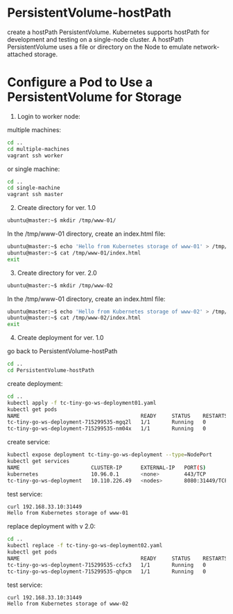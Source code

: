 # PersistentVolume-hostPath
create a hostPath PersistentVolume. Kubernetes supports hostPath for development and testing on a single-node cluster. 
A hostPath PersistentVolume uses a file or directory on the Node to emulate network-attached storage.

# Configure a Pod to Use a PersistentVolume for Storage

1. Login to worker node:

multiple machines:
```bash
cd ..
cd multiple-machines
vagrant ssh worker 
```
or 
single machine:
```bash
cd ..
cd single-machine
vagrant ssh master 
```

2. Create directory for ver. 1.0
```bash
ubuntu@master:~$ mkdir /tmp/www-01/
```

In the /tmp/www-01 directory, create an index.html file:

```bash
ubuntu@master:~$ echo 'Hello from Kubernetes storage of www-01' > /tmp/www-01/index.html
ubuntu@master:~$ cat /tmp/www-01/index.html
exit
```
3. Create directory for ver. 2.0
```bash
ubuntu@master:~$ mkdir /tmp/www-02
```

In the /tmp/www-01 directory, create an index.html file:

```bash
ubuntu@master:~$ echo 'Hello from Kubernetes storage of www-02' > /tmp/www-02/index.html
ubuntu@master:~$ cat /tmp/www-02/index.html
exit
```
4. Create deployment for ver. 1.0

go back to PersistentVolume-hostPath

```bash
cd ..
cd PersistentVolume-hostPath
```

create deployment:

```bash
cd ..
kubectl apply -f tc-tiny-go-ws-deployment01.yaml 
kubectl get pods
NAME                                       READY     STATUS    RESTARTS   AGE
tc-tiny-go-ws-deployment-715299535-mgq2l   1/1       Running   0          12s
tc-tiny-go-ws-deployment-715299535-nm04x   1/1       Running   0          12s
```

create service:

```bash
kubectl expose deployment tc-tiny-go-ws-deployment --type=NodePort
kubectl get services
NAME                       CLUSTER-IP      EXTERNAL-IP   PORT(S)          AGE
kubernetes                 10.96.0.1       <none>        443/TCP          1d
tc-tiny-go-ws-deployment   10.110.226.49   <nodes>       8080:31449/TCP   39s
```

test service:

```bash
curl 192.168.33.10:31449
Hello from Kubernetes storage of www-01
```

replace deployment with v 2.0:

```bash
cd ..
kubectl replace -f tc-tiny-go-ws-deployment02.yaml 
kubectl get pods
NAME                                       READY     STATUS    RESTARTS   AGE
tc-tiny-go-ws-deployment-715299535-ccfx3   1/1       Running   0          16s
tc-tiny-go-ws-deployment-715299535-qhpcm   1/1       Running   0          16s
```

test service:

```bash
curl 192.168.33.10:31449
Hello from Kubernetes storage of www-02
```


